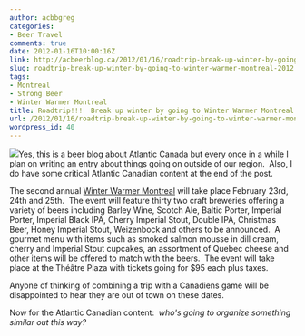 ```yaml
---
author: acbbgreg
categories:
- Beer Travel
comments: true
date: 2012-01-16T10:00:16Z
link: http://acbeerblog.ca/2012/01/16/roadtrip-break-up-winter-by-going-to-winter-warmer-montreal-2012/
slug: roadtrip-break-up-winter-by-going-to-winter-warmer-montreal-2012
tags:
- Montreal
- Strong Beer
- Winter Warmer Montreal
title: Roadtrip!!!  Break up winter by going to Winter Warmer Montreal 2012
url: /2012/01/16/roadtrip-break-up-winter-by-going-to-winter-warmer-montreal-2012/
wordpress_id: 40
---
```


[![](http://acbeerblog.ca/wp-content/uploads/2012/01/winter-warmer-montreal4.jpg?w=246)](http://acbeerblog.ca/wp-content/uploads/2012/01/winter-warmer-montreal4.jpg)Yes, this is a beer blog about Atlantic Canada but every once in a while I plan on writing an entry about things going on outside of our region.  Also, I do have some critical Atlantic Canadian content at the end of the post.

The second annual [Winter Warmer Montreal](http://www.winterwarmermontreal.com/wwm2012/home.cfm) will take place February 23rd, 24th and 25th.  The event will feature thirty two craft breweries offering a variety of beers including Barley Wine, Scotch Ale, Baltic Porter, Imperial Porter, Imperial Black IPA, Cherry Imperial Stout, Double IPA, Christmas Beer, Honey Imperial Stout, Weizenbock and others to be announced.  A gourmet menu with items such as smoked salmon mousse in dill cream, cherry and Imperial Stout cupcakes, an assortment of Quebec cheese and other items will be offered to match with the beers.  The event will take place at the Théâtre Plaza with tickets going for $95 each plus taxes.

Anyone of thinking of combining a trip with a Canadiens game will be disappointed to hear they are out of town on these dates.

Now for the Atlantic Canadian content:  _who's going to organize something similar out this way?_
